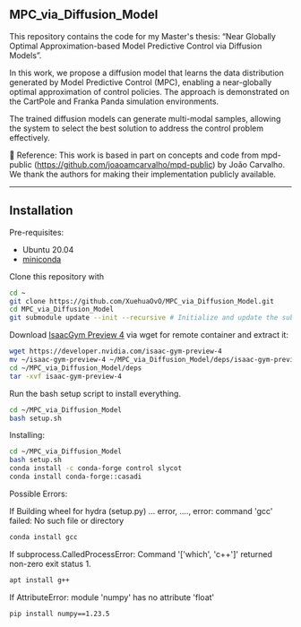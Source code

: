 ## MPC_via_Diffusion_Model

This repository contains the code for my Master's thesis: “Near Globally Optimal Approximation-based Model Predictive Control via Diffusion Models”.

In this work, we propose a diffusion model that learns the data distribution generated by Model Predictive Control (MPC), enabling a near-globally optimal approximation of control policies. The approach is demonstrated on the CartPole and Franka Panda simulation environments.

The trained diffusion models can generate multi-modal samples, allowing the system to select the best solution to address the control problem effectively.

📌 Reference:
This work is based in part on concepts and code from mpd-public (https://github.com/joaoamcarvalho/mpd-public) by João Carvalho. We thank the authors for making their implementation publicly available.

---

## Installation

Pre-requisites:
- Ubuntu 20.04
- [miniconda](https://docs.conda.io/projects/miniconda/en/latest/index.html)

Clone this repository with
```bash
cd ~
git clone https://github.com/XuehuaOvO/MPC_via_Diffusion_Model.git
cd MPC_via_Diffusion_Model
git submodule update --init --recursive # Initialize and update the submodules
```

Download [IsaacGym Preview 4](https://developer.nvidia.com/isaac-gym) via wget for remote container and extract it:
```bash
wget https://developer.nvidia.com/isaac-gym-preview-4 
mv ~/isaac-gym-preview-4 ~/MPC_via_Diffusion_Model/deps/isaac-gym-preview-4
cd ~/MPC_via_Diffusion_Model/deps
tar -xvf isaac-gym-preview-4
```

Run the bash setup script to install everything.
```bash
cd ~/MPC_via_Diffusion_Model
bash setup.sh
```

Installing:
```bash
cd ~/MPC_via_Diffusion_Model
bash setup.sh
conda install -c conda-forge control slycot 
conda install conda-forge::casadi
```

Possible Errors:

If Building wheel for hydra (setup.py) ... error, ...., error: command 'gcc' failed: No such file or directory
```bash
conda install gcc
```

If subprocess.CalledProcessError: Command '['which', 'c++']' returned non-zero exit status 1.
```bash
apt install g++
```

If AttributeError: module 'numpy' has no attribute 'float'
```bash
pip install numpy==1.23.5
```

<!-- ## linear mpc data collecting
1. Collecting noisy data (only the initial range of position and theta can be set, initial x_dot and theta_dot are always 0. Some parameters and paths in noisy_data_collecting.py should be set manually): 
```bash
conda activate mpd
cd scripts/mpc_data_collecting
python noisy_data_collecting.py
```

2. Collecting data with 4 DoF initial range (Some parameters and paths in 4DoF_data_collecting.py should be set manually):
```bash
conda activate mpd
cd scripts/mpc_data_collecting
python 4DoF_data_collecting.py
```

## cart pole model training
Training Data Path and File Name Setting:
In cart_pole_u.py, 
```python
DATASET_BASE_PATH = '/root/cartpoleDiff/cart_pole_diffusion_based_on_MPD/training_data' # training data path of the training data and condition data files

U_DATA_NAME = 'u_tensor_420000-8-1.pt' # training data file name
X0_CONDITION_DATA_NAME = 'x0_tensor_420000-4.pt' # condition data file name
```

Training Launcg setting:
In cart_pole_launch.py,
```python
# training data folder
DATASET_SUBDIR = 'CartPole-LMPC' # the folder of the training data files (location: /root/cartpoleDiff/cart_pole_diffusion_based_on_MPD/training_data/CartPole-LMPC)

# training data amount
TRAINING_DATA_AMOUNT = 420000

# learning parameters
BATCH_SIZE = 512
LEARNING_RATE = 3e-3

EPOCHES = 300 # times that the whole data should be trained

MODEL_SAVED_PATH = '/root/cartpoleDiff/cart_pole_diffusion_based_on_MPD/trained_models/420000_training_data'
```

## Running the cart pole inference
Based on a trained diffusion model, the cart pole inference is running via

```bash
conda activate mpd
cd scripts/inference
python Diffusion_MPC_Inference.py  
```
The diffusion & mpc performance plot will be saved in the results_inference folder under the MODEL_PATH set in Diffusion_MPC_Inference.py.

---
## Running the MPD inference

To try out the MPD inference, first download the data and the trained models. 

```bash
conda activate mpd
```

```bash
gdown --id 1mmJAFg6M2I1OozZcyueKp_AP0HHkCq2k
tar -xvf data_trajectories.tar.gz
gdown --id 1I66PJ5QudCqIZ2Xy4P8e-iRBA8-e2zO1
tar -xvf data_trained_models.tar.gz
```

To solve the possible error about pyopensll Version,
```bash
pip install --upgrade pyOpenSSL
```

Run the inference script
```bash
cd scripts/inference
python inference.py
```

Comment out the `model-id` variable in `scripts/inference/inference.py` to try out different models
```python
model_id: str = 'EnvDense2D-RobotPointMass'
model_id: str = 'EnvNarrowPassageDense2D-RobotPointMass'
model_id: str = 'EnvSimple2D-RobotPointMass'
model_id: str = 'EnvSpheres3D-RobotPanda'
```

Depending on the task (`model-id`) you might need to change the weights for collision and smoothness (we will provide an "hyperpameter search" soon.)
```python
weight_grad_cost_collision: float = 3e-2
weight_grad_cost_smoothness: float = 1e-2
```

The results will be saved under `data_trained_models/[model_id]/results_inference/`.

---
## Generate data and train from scratch

We recommend running the follwowing in a SLURM cluster.

```bash
conda activate mpd
```

To regenerate the data:
```bash
cd scripts/generate_data
python launch_generate_trajectories.py
```

To train the model:
```bash
cd scripts/train_diffusion
python launch_train_01.py
``` -->





<!-- ---
## Citation

If you use our work or code base(s), please cite our article:
```latex
@inproceedings{carvalho2023mpd,
  title={Motion Planning Diffusion: Learning and Planning of Robot Motions with Diffusion Models},
  author={Carvalho, J. and  Le, A.T. and  Baierl, M. and  Koert, D. and  Peters, J.},
  booktitle={IEEE/RSJ International Conference on Intelligent Robots and Systems (IROS)},
  year={2023}
}
```


---
## Credits

Parts of this work and software were taken and/or inspired from:
- [https://github.com/jannerm/diffuser](https://github.com/jannerm/diffuser) -->

